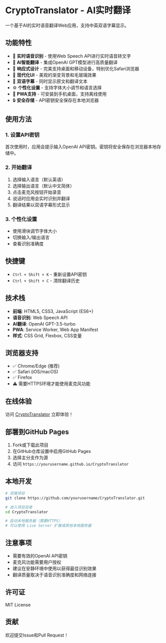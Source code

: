# CryptoTranslator - AI实时翻译

一个基于AI的实时语音翻译Web应用，支持中英双语字幕显示。

## 功能特性

- 🎤 **实时语音识别** - 使用Web Speech API进行实时语音转文字
- 🤖 **AI智能翻译** - 集成OpenAI GPT模型进行高质量翻译
- 📱 **响应式设计** - 完美支持桌面和移动设备，特别优化Safari浏览器
- 🎨 **现代化UI** - 美观的渐变背景和毛玻璃效果
- 📝 **双语字幕** - 同时显示原文和翻译文本
- ⚙️ **个性化设置** - 支持字体大小调节和语言选择
- 💾 **PWA支持** - 可安装到手机桌面，支持离线使用
- 🔒 **安全存储** - API密钥安全保存在本地浏览器

## 使用方法

### 1. 设置API密钥
首次使用时，应用会提示输入OpenAI API密钥。密钥将安全保存在浏览器本地存储中。

### 2. 开始翻译
1. 选择输入语言（默认英语）
2. 选择输出语言（默认中文简体）
3. 点击麦克风按钮开始录音
4. 说话时应用会实时识别并翻译
5. 翻译结果以双语字幕形式显示

### 3. 个性化设置
- 使用滑块调节字体大小
- 切换输入/输出语言
- 查看识别准确度

## 快捷键

- `Ctrl + Shift + K` - 重新设置API密钥
- `Ctrl + Shift + C` - 清除翻译历史

## 技术栈

- **前端**: HTML5, CSS3, JavaScript (ES6+)
- **语音识别**: Web Speech API
- **AI翻译**: OpenAI GPT-3.5-turbo
- **PWA**: Service Worker, Web App Manifest
- **样式**: CSS Grid, Flexbox, CSS变量

## 浏览器支持

- ✅ Chrome/Edge (推荐)
- ✅ Safari (iOS/macOS)
- ✅ Firefox
- ⚠️ 需要HTTPS环境才能使用麦克风功能

## 在线体验

访问 [CryptoTranslator](https://roy2EZ.github.io/CryptoTranslator/) 立即体验！

## 部署到GitHub Pages

1. Fork或下载此项目
2. 在GitHub仓库设置中启用GitHub Pages
3. 选择主分支作为源
4. 访问 `https://yourusername.github.io/CryptoTranslator`

## 本地开发

```bash
# 克隆项目
git clone https://github.com/yourusername/CryptoTranslator.git

# 进入项目目录
cd CryptoTranslator

# 启动本地服务器（需要HTTPS）
# 可以使用 Live Server 扩展或其他本地服务器
```

## 注意事项

- 需要有效的OpenAI API密钥
- 麦克风功能需要用户授权
- 建议在安静环境中使用以获得最佳识别效果
- 翻译质量取决于语音识别准确度和网络连接

## 许可证

MIT License

## 贡献

欢迎提交Issue和Pull Request！
